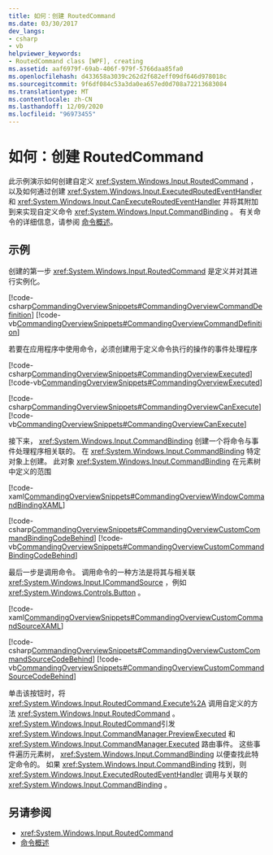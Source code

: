 ```yaml
---
title: 如何：创建 RoutedCommand
ms.date: 03/30/2017
dev_langs:
- csharp
- vb
helpviewer_keywords:
- RoutedCommand class [WPF], creating
ms.assetid: aaf6979f-69ab-406f-979f-5766daa85fa0
ms.openlocfilehash: d433658a3039c262d2f682eff09df646d978018c
ms.sourcegitcommit: 9f6df084c53a3da0ea657ed0d708a72213683084
ms.translationtype: MT
ms.contentlocale: zh-CN
ms.lasthandoff: 12/09/2020
ms.locfileid: "96973455"
---
```

# <a name="how-to-create-a-routedcommand"></a>如何：创建 RoutedCommand
此示例演示如何创建自定义 <xref:System.Windows.Input.RoutedCommand> ，以及如何通过创建 <xref:System.Windows.Input.ExecutedRoutedEventHandler> 和 <xref:System.Windows.Input.CanExecuteRoutedEventHandler> 并将其附加到来实现自定义命令 <xref:System.Windows.Input.CommandBinding> 。  有关命令的详细信息，请参阅 [命令概述](commanding-overview.md)。  
  
## <a name="example"></a>示例  
 创建的第一步 <xref:System.Windows.Input.RoutedCommand> 是定义并对其进行实例化。  
  
 [!code-csharp[CommandingOverviewSnippets#CommandingOverviewCommandDefinition](~/samples/snippets/csharp/VS_Snippets_Wpf/CommandingOverviewSnippets/CSharp/Window1.xaml.cs#commandingoverviewcommanddefinition)]
 [!code-vb[CommandingOverviewSnippets#CommandingOverviewCommandDefinition](~/samples/snippets/visualbasic/VS_Snippets_Wpf/CommandingOverviewSnippets/visualbasic/window1.xaml.vb#commandingoverviewcommanddefinition)]  
  
 若要在应用程序中使用命令，必须创建用于定义命令执行的操作的事件处理程序  
  
 [!code-csharp[CommandingOverviewSnippets#CommandingOverviewExecuted](~/samples/snippets/csharp/VS_Snippets_Wpf/CommandingOverviewSnippets/CSharp/Window1.xaml.cs#commandingoverviewexecuted)]
 [!code-vb[CommandingOverviewSnippets#CommandingOverviewExecuted](~/samples/snippets/visualbasic/VS_Snippets_Wpf/CommandingOverviewSnippets/visualbasic/window1.xaml.vb#commandingoverviewexecuted)]  
  
 [!code-csharp[CommandingOverviewSnippets#CommandingOverviewCanExecute](~/samples/snippets/csharp/VS_Snippets_Wpf/CommandingOverviewSnippets/CSharp/Window1.xaml.cs#commandingoverviewcanexecute)]
 [!code-vb[CommandingOverviewSnippets#CommandingOverviewCanExecute](~/samples/snippets/visualbasic/VS_Snippets_Wpf/CommandingOverviewSnippets/visualbasic/window1.xaml.vb#commandingoverviewcanexecute)]  
  
 接下来，  <xref:System.Windows.Input.CommandBinding> 创建一个将命令与事件处理程序相关联的。 在 <xref:System.Windows.Input.CommandBinding> 特定对象上创建。  此对象 <xref:System.Windows.Input.CommandBinding> 在元素树中定义的范围  
  
 [!code-xaml[CommandingOverviewSnippets#CommandingOverviewWindowCommandBindingXAML](~/samples/snippets/csharp/VS_Snippets_Wpf/CommandingOverviewSnippets/CSharp/Window1.xaml#commandingoverviewwindowcommandbindingxaml)]  
  
 [!code-csharp[CommandingOverviewSnippets#CommandingOverviewCustomCommandBindingCodeBehind](~/samples/snippets/csharp/VS_Snippets_Wpf/CommandingOverviewSnippets/CSharp/Window1.xaml.cs#commandingoverviewcustomcommandbindingcodebehind)]
 [!code-vb[CommandingOverviewSnippets#CommandingOverviewCustomCommandBindingCodeBehind](~/samples/snippets/visualbasic/VS_Snippets_Wpf/CommandingOverviewSnippets/visualbasic/window1.xaml.vb#commandingoverviewcustomcommandbindingcodebehind)]  
  
 最后一步是调用命令。  调用命令的一种方法是将其与相关联 <xref:System.Windows.Input.ICommandSource> ，例如 <xref:System.Windows.Controls.Button> 。  
  
 [!code-xaml[CommandingOverviewSnippets#CommandingOverviewCustomCommandSourceXAML](~/samples/snippets/csharp/VS_Snippets_Wpf/CommandingOverviewSnippets/CSharp/Window1.xaml#commandingoverviewcustomcommandsourcexaml)]  
  
 [!code-csharp[CommandingOverviewSnippets#CommandingOverviewCustomCommandSourceCodeBehind](~/samples/snippets/csharp/VS_Snippets_Wpf/CommandingOverviewSnippets/CSharp/Window1.xaml.cs#commandingoverviewcustomcommandsourcecodebehind)]
 [!code-vb[CommandingOverviewSnippets#CommandingOverviewCustomCommandSourceCodeBehind](~/samples/snippets/visualbasic/VS_Snippets_Wpf/CommandingOverviewSnippets/visualbasic/window1.xaml.vb#commandingoverviewcustomcommandsourcecodebehind)]  
  
 单击该按钮时，将 <xref:System.Windows.Input.RoutedCommand.Execute%2A> 调用自定义的方法 <xref:System.Windows.Input.RoutedCommand> 。  <xref:System.Windows.Input.RoutedCommand>引发 <xref:System.Windows.Input.CommandManager.PreviewExecuted> 和 <xref:System.Windows.Input.CommandManager.Executed> 路由事件。  这些事件遍历元素树， <xref:System.Windows.Input.CommandBinding> 以便查找此特定命令的。  如果 <xref:System.Windows.Input.CommandBinding> 找到，则 <xref:System.Windows.Input.ExecutedRoutedEventHandler> 调用与关联的 <xref:System.Windows.Input.CommandBinding> 。  
  
## <a name="see-also"></a>另请参阅

- <xref:System.Windows.Input.RoutedCommand>
- [命令概述](commanding-overview.md)

